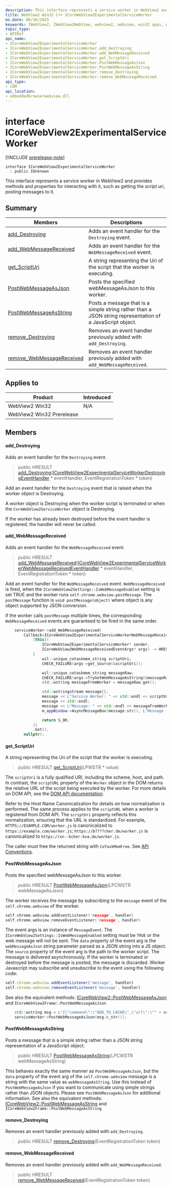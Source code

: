 ```yaml
---
description: This interface represents a service worker in WebView2 and provides methods and properties for interacting with it, such as getting the script uri, posting messages to it.
title: WebView2 Win32 C++ ICoreWebView2ExperimentalServiceWorker
ms.date: 06/26/2025
keywords: IWebView2, IWebView2WebView, webview2, webview, win32 apps, win32, edge, ICoreWebView2, ICoreWebView2Controller, browser control, edge html, ICoreWebView2ExperimentalServiceWorker
topic_type: 
- APIRef
api_name:
- ICoreWebView2ExperimentalServiceWorker
- ICoreWebView2ExperimentalServiceWorker.add_Destroying
- ICoreWebView2ExperimentalServiceWorker.add_WebMessageReceived
- ICoreWebView2ExperimentalServiceWorker.get_ScriptUri
- ICoreWebView2ExperimentalServiceWorker.PostWebMessageAsJson
- ICoreWebView2ExperimentalServiceWorker.PostWebMessageAsString
- ICoreWebView2ExperimentalServiceWorker.remove_Destroying
- ICoreWebView2ExperimentalServiceWorker.remove_WebMessageReceived
api_type:
- COM
api_location:
- embeddedbrowserwebview.dll
---
```


# interface ICoreWebView2ExperimentalServiceWorker

[!INCLUDE [prerelease-note](../includes/prerelease-note.md)]

```
interface ICoreWebView2ExperimentalServiceWorker
  : public IUnknown
```

This interface represents a service worker in WebView2 and provides methods and properties for interacting with it, such as getting the script uri, posting messages to it.

## Summary

 Members                        | Descriptions
--------------------------------|---------------------------------------------
[add_Destroying](#add_destroying) | Adds an event handler for the `Destroying` event.
[add_WebMessageReceived](#add_webmessagereceived) | Adds an event handler for the `WebMessageReceived` event.
[get_ScriptUri](#get_scripturi) | A string representing the Uri of the script that the worker is executing.
[PostWebMessageAsJson](#postwebmessageasjson) | Posts the specified webMessageAsJson to this worker.
[PostWebMessageAsString](#postwebmessageasstring) | Posts a message that is a simple string rather than a JSON string representation of a JavaScript object.
[remove_Destroying](#remove_destroying) | Removes an event handler previously added with `add_Destroying`.
[remove_WebMessageReceived](#remove_webmessagereceived) | Removes an event handler previously added with `add_WebMessageReceived`.

## Applies to

Product                         | Introduced
--------------------------------|---------------------------------------------
WebView2 Win32            |    N/A
WebView2 Win32 Prerelease |    

## Members

#### add_Destroying

Adds an event handler for the `Destroying` event.

> public HRESULT [add_Destroying](#add_destroying)([ICoreWebView2ExperimentalServiceWorkerDestroyingEventHandler](icorewebview2experimentalserviceworkerdestroyingeventhandler.md#icorewebview2experimentalserviceworkerdestroyingeventhandler) * eventHandler, EventRegistrationToken * token)

Add an event handler for the `Destroying` event that is raised when the worker object is Destroying.

A worker object is Destroying when the worker script is terminated or when the `CoreWebView2ServiceWorker` object is Destroying.

If the worker has already been destroyed before the event handler is registered, the handler will never be called.

#### add_WebMessageReceived

Adds an event handler for the `WebMessageReceived` event.

> public HRESULT [add_WebMessageReceived](#add_webmessagereceived)([ICoreWebView2ExperimentalServiceWorkerWebMessageReceivedEventHandler](icorewebview2experimentalserviceworkerwebmessagereceivedeventhandler.md#icorewebview2experimentalserviceworkerwebmessagereceivedeventhandler) * eventHandler, EventRegistrationToken * token)

Add an event handler for the `WebMessageReceived` event. `WebMessageReceived` is fired, when the `ICoreWebView2Settings::IsWebMessageEnabled` setting is set TRUE and the worker runs `self.chrome.webview.postMessage`. The `postMessage` function is `void postMessage(object)` where object is any object supported by JSON conversion.

If the worker calls `postMessage` multiple times, the corresponding `WebMessageReceived` events are guaranteed to be fired in the same order.

```cpp
    serviceWorker->add_WebMessageReceived(
        Callback<ICoreWebView2ExperimentalServiceWorkerWebMessageReceivedEventHandler>(
            [this](
                ICoreWebView2ExperimentalServiceWorker* sender,
                ICoreWebView2WebMessageReceivedEventArgs* args) -> HRESULT
            {
                wil::unique_cotaskmem_string scriptUri;
                CHECK_FAILURE(args->get_Source(&scriptUri));

                wil::unique_cotaskmem_string messageRaw;
                CHECK_FAILURE(args->TryGetWebMessageAsString(&messageRaw));
                std::wstring messageFromWorker = messageRaw.get();

                std::wstringstream message{};
                message << L"Service Worker: " << std::endl << scriptUri.get() << std::endl;
                message << std::endl;
                message << L"Message: " << std::endl << messageFromWorker << std::endl;
                m_appWindow->AsyncMessageBox(message.str(), L"Message from Service Worker");

                return S_OK;
            })
            .Get(),
        nullptr);
```

#### get_ScriptUri

A string representing the Uri of the script that the worker is executing.

> public HRESULT [get_ScriptUri](#get_scripturi)(LPWSTR * value)

The `scriptUri` is a fully qualified URI, including the scheme, host, and path. In contrast, the `scriptURL` property of the `Worker` object in the DOM returns the relative URL of the script being executed by the worker. For more details on DOM API, see the [DOM API documentation](https://developer.mozilla.org/docs/Web/API/Worker/scriptURL).

Refer to the Host Name Canonicalization for details on how normalization is performed. The same process applies to the `scriptURL` when a worker is registered from DOM API. The `scriptUri` property reflects this normalization, ensuring that the URL is standardized. For example, `HTTPS://EXAMPLE.COM/worker.js` is canonicalized to `https://example.com/worker.js`; `https://b????cher.de/worker.js` is canonicalized to `https://xn--bcher-kva.de/worker.js`.

The caller must free the returned string with `CoTaskMemFree`. See [API Conventions](/microsoft-edge/webview2/concepts/win32-api-conventions#strings).

#### PostWebMessageAsJson

Posts the specified webMessageAsJson to this worker.

> public HRESULT [PostWebMessageAsJson](#postwebmessageasjson)(LPCWSTR webMessageAsJson)

The worker receives the message by subscribing to the `message` event of the `self.chrome.webview` of the worker.

```cpp
self.chrome.webview.addEventListener('message', handler)
self.chrome.webview.removeEventListener('message', handler)
```

The event args is an instance of `MessageEvent`. The `ICoreWebView2Settings::IsWebMessageEnabled` setting must be `TRUE` or the web message will not be sent. The `data` property of the event arg is the `webMessageAsJson` string parameter parsed as a JSON string into a JS object. The `source` property of the event arg is the path to the worker script. The message is delivered asynchronously. If the worker is terminated or destroyed before the message is posted, the message is discarded. Worker Javascript may subscribe and unsubscribe to the event using the following code: 
```js
self.chrome.webview.addEventListener('message', handler)
self.chrome.webview.removeEventListener('message', handler)
```
 See also the equivalent methods: [ICoreWebView2::PostWebMessageAsJson](icorewebview2.md#postwebmessageasjson) and `ICoreWebView2Frame::PostWebMessageAsJson`

```cpp
    std::wstring msg = L"{\"command\":\"ADD_TO_CACHE\",\"url\":\"" + url + L"\"}";
    serviceWorker->PostWebMessageAsJson(msg.c_str());
```

#### PostWebMessageAsString

Posts a message that is a simple string rather than a JSON string representation of a JavaScript object.

> public HRESULT [PostWebMessageAsString](#postwebmessageasstring)(LPCWSTR webMessageAsString)

This behaves exactly the same manner as `PostWebMessageAsJson`, but the `data` property of the event arg of the `self.chrome.webview` message is a string with the same value as `webMessageAsString`. Use this instead of `PostWebMessageAsJson` if you want to communicate using simple strings rather than JSON objects. Please see `PostWebMessageAsJson` for additional information. See also the equivalent methods: [ICoreWebView2::PostWebMessageAsString](icorewebview2.md#postwebmessageasstring) and `ICoreWebView2Frame::PostWebMessageAsString`

#### remove_Destroying

Removes an event handler previously added with `add_Destroying`.

> public HRESULT [remove_Destroying](#remove_destroying)(EventRegistrationToken token)

#### remove_WebMessageReceived

Removes an event handler previously added with `add_WebMessageReceived`.

> public HRESULT [remove_WebMessageReceived](#remove_webmessagereceived)(EventRegistrationToken token)

